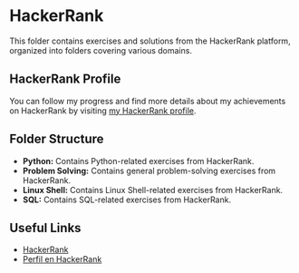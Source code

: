 # HackerRank

This folder contains exercises and solutions from the HackerRank platform, organized into folders covering various domains.

## HackerRank Profile

You can follow my progress and find more details about my achievements on HackerRank by visiting [my HackerRank profile](https://www.hackerrank.com/profile/pedraza_martind1).

## Folder Structure

- **Python:** Contains Python-related exercises from HackerRank.
- **Problem Solving:** Contains general problem-solving exercises from HackerRank.
- **Linux Shell:** Contains Linux Shell-related exercises from HackerRank.
- **SQL:** Contains SQL-related exercises from HackerRank.

## Useful Links

- [HackerRank](https://www.hackerrank.com/)
- [Perfil en HackerRank](https://www.hackerrank.com/profile/pedraza_martind1)
